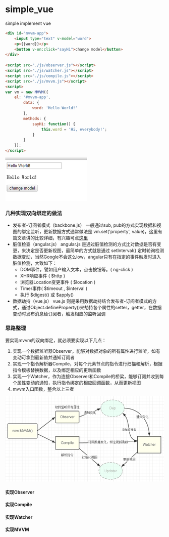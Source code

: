 # simple_vue
simple implement vue

```html
<div id="mvvm-app">
    <input type="text" v-model="word">
    <p>{{word}}</p>
    <button v-on:click="sayHi">change model</button>
</div>

<script src="./js/observer.js"></script>
<script src="./js/watcher.js"></script>
<script src="./js/compile.js"></script>
<script src="./js/mvvm.js"></script>
<script>
var vm = new MVVM({
    el: '#mvvm-app',
        data: {
            word: 'Hello World!'
        },
        methods: {
            sayHi: function() {
                this.word = 'Hi, everybody!';
            }
        }
    });
</script>
```
![](./images/1.gif)

### 几种实现双向绑定的做法
- 发布者-订阅者模式（backbone.js）
一般通过sub, pub的方式实现数据和视图的绑定监听，更新数据方式通常做法是 vm.set('property', value)，这里有篇文章讲的比较详细，有兴趣可点[这里](http://www.html-js.com/article/Study-of-twoway-data-binding-JavaScript-talk-about-JavaScript-every-day)
- 脏值检查（angular.js）
angular.js 是通过脏值检测的方式比对数据是否有变更，来决定是否更新视图，最简单的方式就是通过 setInterval() 定时轮询检测数据变动，当然Google不会这么low，angular只有在指定的事件触发时进入脏值检测，大致如下：
    - DOM事件，譬如用户输入文本，点击按钮等。( ng-click )
    - XHR响应事件 ( $http )
    - 浏览器Location变更事件 ( $location )
    - Timer事件( $timeout , $interval )
    - 执行 $digest() 或 $apply()
- 数据劫持（vue.js）
vue.js 则是采用数据劫持结合发布者-订阅者模式的方式，通过Object.defineProperty()来劫持各个属性的setter，getter，在数据变动时发布消息给订阅者，触发相应的监听回调

### 思路整理
要实现mvvm的双向绑定，就必须要实现以下几点：
1. 实现一个数据监听器Observer，能够对数据对象的所有属性进行监听，如有变动可拿到最新值并通知订阅者
2. 实现一个指令解析器Compile，对每个元素节点的指令进行扫描和解析，根据指令模板替换数据，以及绑定相应的更新函数
3. 实现一个Watcher，作为连接Observer和Compile的桥梁，能够订阅并收到每个属性变动的通知，执行指令绑定的相应回调函数，从而更新视图
4. mvvm入口函数，整合以上三者

![](./images/1.png)

#### 实现Observer
#### 实现Compile
#### 实现Watcher
#### 实现MVVM